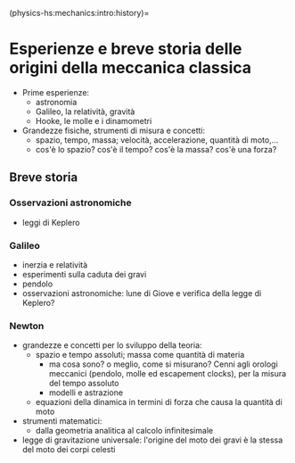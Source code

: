 (physics-hs:mechanics:intro:history)=
# Esperienze e breve storia delle origini della meccanica classica

- Prime esperienze:
  - astronomia
  - Galileo, la relatività, gravità
  - Hooke, le molle e i dinamometri
- Grandezze fisiche, strumenti di misura e concetti:
  - spazio, tempo, massa; velocità, accelerazione, quantità di moto,...
  - cos'è lo spazio? cos'è il tempo? cos'è la massa? cos'è una forza?

## Breve storia
### Osservazioni astronomiche
- leggi di Keplero

### Galileo
- inerzia e relatività
- esperimenti sulla caduta dei gravi
- pendolo
- osservazioni astronomiche: lune di Giove e verifica della legge di Keplero?

### Newton
- grandezze e concetti per lo sviluppo della teoria:
  - spazio e tempo assoluti; massa come quantità di materia
    - ma cosa sono? o meglio, come si misurano? Cenni agli orologi meccanici (pendolo, molle ed escapement clocks), per la misura del tempo assoluto
    - modelli e astrazione
  - equazioni della dinamica in termini di forza che causa la quantità di moto
- strumenti matematici:
  - dalla geometria analitica al calcolo infinitesimale
- legge di gravitazione universale: l'origine del moto dei gravi è la stessa del moto dei corpi celesti


